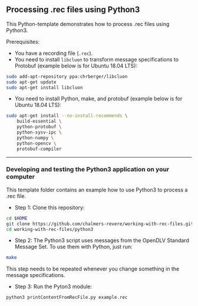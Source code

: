 ## Processing .rec files using Python3

This Python-template demonstrates how to process .rec files using Python3.

Prerequisites:
* You have a recording file (`.rec`).
* You need to install `libcluon` to transform message specifications to Protobuf (example below is for Ubuntu 18.04 LTS):
```Bash
sudo add-apt-repository ppa:chrberger/libcluon
sudo apt-get update
sudo apt-get install libcluon
```
* You need to install Python, make, and protobuf (example below is for Ubuntu 18.04 LTS):
```Bash
sudo apt-get install --no-install-recommends \
    build-essential \
    python-protobuf \
    python-sysv-ipc \
    python-numpy \
    python-opencv \
    protobuf-compiler
```

---

### Developing and testing the Python3 application on your computer

This template folder contains an example how to use Python3 to process a .rec file.

* Step 1: Clone this repository:
```bash
cd $HOME
git clone https://github.com/chalmers-revere/working-with-rec-files.git
cd working-with-rec-files/python3
```

* Step 2: The Python3 script uses messages from the OpenDLV Standard Message Set.
To use them with Python, just run:
```bash
make
```
This step needs to be repeated whenever you change something in the message specifications.


* Step 3: Run the Pyton3 module:
```bash
python3 printContentFromRecFile.py example.rec
```

